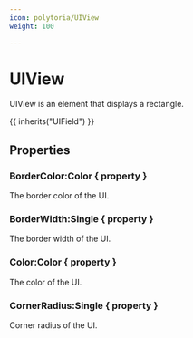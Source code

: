 ```yaml
---
icon: polytoria/UIView
weight: 100

---
```


# UIView

UIView is an element that displays a rectangle.

{{ inherits("UIField") }}

## Properties

### BorderColor:Color { property }
The border color of the UI.

### BorderWidth:Single { property }
The border width of the UI.

### Color:Color { property }
The color of the UI.

### CornerRadius:Single { property }
Corner radius of the UI.